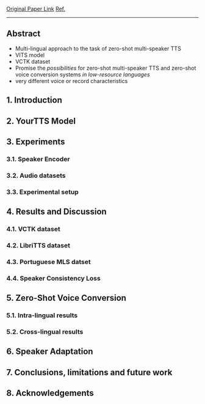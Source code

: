 [Original Paper Link](https://arxiv.org/abs/2112.02418)
[Ref.](https://kimjy99.github.io/%EB%85%BC%EB%AC%B8%EB%A6%AC%EB%B7%B0/yourtts/)

---
## Abstract

- Multi-lingual approach to the task of zero-shot multi-speaker TTS
- VITS model
- VCTK dataset
- Promise the *possibilities* for zero-shot multi-speaker TTS and zero-shot voice conversion systems *in low-resource languages*
- very different voice or record characteristics

## 1. Introduction

## 2. YourTTS Model

## 3. Experiments

### 3.1. Speaker Encoder

### 3.2. Audio datasets

### 3.3. Experimental setup

## 4. Results and Discussion

### 4.1. VCTK dataset

### 4.2. LibriTTS dataset

### 4.3. Portuguese MLS datset

### 4.4. Speaker Consistency Loss


## 5. Zero-Shot Voice Conversion

### 5.1. Intra-lingual results

### 5.2. Cross-lingual results

## 6. Speaker Adaptation

## 7. Conclusions, limitations and future work

## 8. Acknowledgements
